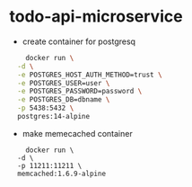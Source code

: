 # todo-api-microservice

- create container for postgresq
````bash
    docker run \
  -d \
  -e POSTGRES_HOST_AUTH_METHOD=trust \
  -e POSTGRES_USER=user \
  -e POSTGRES_PASSWORD=password \
  -e POSTGRES_DB=dbname \
  -p 5438:5432 \
  postgres:14-alpine
  ````


- make memecached container
````
    docker run \
  -d \
  -p 11211:11211 \
  memcached:1.6.9-alpine
  ````

